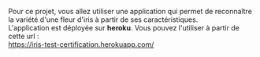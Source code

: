 Pour ce projet, vous allez utiliser une application qui permet de reconnaître la variété d'une fleur d'iris à partir de ses caractéristiques.  
L'application est déployée sur **heroku**. Vous pouvez l'utiliser à partir de cette url :  
https://iris-test-certification.herokuapp.com/ 
